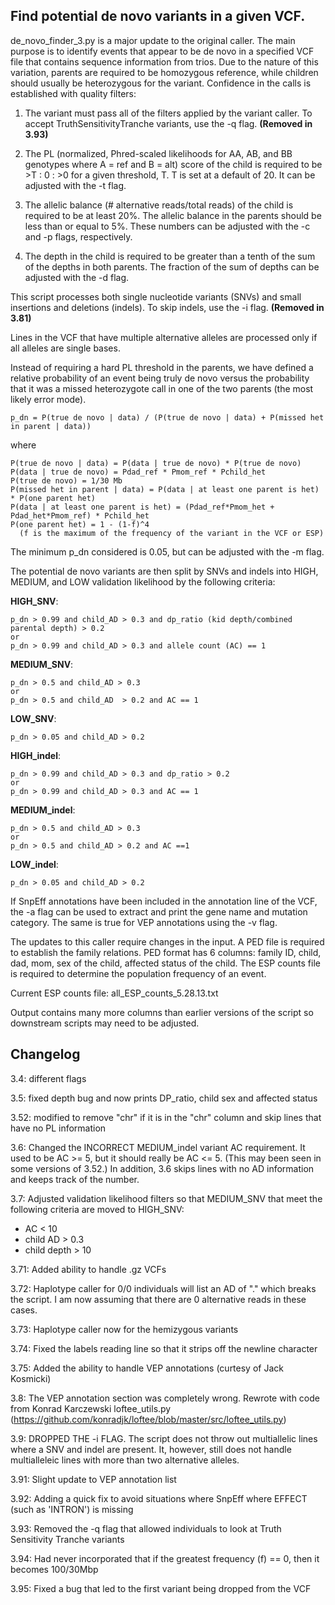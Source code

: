 ## Find potential de novo variants in a given VCF.

de_novo_finder_3.py is a major update to the original caller. The main purpose is to
identify events that appear to be de novo in a specified VCF file that contains
sequence information from trios. Due to the nature of this variation, parents are required
to be homozygous reference, while children should usually be heterozygous for the
variant. Confidence in the calls is established with quality filters:

1. The variant must pass all of the filters applied by the variant caller.  To accept TruthSensitivityTranche variants, use the -q flag. **(Removed in 3.93)**
    
2. The PL (normalized, Phred-scaled likelihoods for AA, AB, and BB genotypes where A = ref and B = alt) score of the child is required to be >T : 0 : >0 for a given threshold, T.  T is set at a default of 20. It can be adjusted with the -t flag.

3. The allelic balance (# alternative reads/total reads) of the child is required to be at least 20%. The allelic balance in the parents should be less than or equal to 5%.  These numbers can be adjusted with the -c and -p flags, respectively.

4. The depth in the child is required to be greater than a tenth of the sum of the depths in both parents.  The fraction of the sum of depths can be adjusted with the -d flag.

This script processes both single nucleotide variants (SNVs) and small insertions and deletions (indels). To skip indels, use the -i flag. **(Removed in 3.81)**

Lines in the VCF that have multiple alternative alleles are processed only if all alleles are single bases.

Instead of requiring a hard PL threshold in the parents, we have defined a relative probability of an event being truly de novo versus the probability that it was a missed heterozygote call in one of the two parents (the most likely error mode).

```
p_dn = P(true de novo | data) / (P(true de novo | data) + P(missed het in parent | data))
```

where 
```
P(true de novo | data) = P(data | true de novo) * P(true de novo)
P(data | true de novo) = Pdad_ref * Pmom_ref * Pchild_het
P(true de novo) = 1/30 Mb
P(missed het in parent | data) = P(data | at least one parent is het) * P(one parent het)
P(data | at least one parent is het) = (Pdad_ref*Pmom_het + Pdad_het*Pmom_ref) * Pchild_het
P(one parent het) = 1 - (1-f)^4
  (f is the maximum of the frequency of the variant in the VCF or ESP)
```

The minimum p_dn considered is 0.05, but can be adjusted with the -m flag.

The potential de novo variants are then split by SNVs and indels into HIGH, MEDIUM,
and LOW validation likelihood by the following criteria:

**HIGH_SNV**:
```
p_dn > 0.99 and child_AD > 0.3 and dp_ratio (kid depth/combined parental depth) > 0.2
or
p_dn > 0.99 and child_AD > 0.3 and allele count (AC) == 1
```

**MEDIUM_SNV**:
```
p_dn > 0.5 and child_AD > 0.3
or
p_dn > 0.5 and child_AD  > 0.2 and AC == 1
```

**LOW_SNV**:
```
p_dn > 0.05 and child_AD > 0.2
```

**HIGH_indel**:
```
p_dn > 0.99 and child_AD > 0.3 and dp_ratio > 0.2
or
p_dn > 0.99 and child_AD > 0.3 and AC == 1
```

**MEDIUM_indel**:
```
p_dn > 0.5 and child_AD > 0.3
or
p_dn > 0.5 and child_AD > 0.2 and AC ==1
```

**LOW_indel**:
```
p_dn > 0.05 and child_AD > 0.2
```

If SnpEff annotations have been included in the annotation line of the VCF, the -a flag can be used to extract and print the gene name and mutation category. The same is true for VEP annotations using the -v flag.

The updates to this caller require changes in the input. A PED file is required to establish the family relations. PED format has 6 columns: family ID, child, dad, mom, sex of the child, affected status of the child. The ESP counts file is required to determine the population frequency of an event.

Current ESP counts file: all_ESP_counts_5.28.13.txt

Output contains many more columns than earlier versions of the script so downstream scripts may need to be adjusted.

## Changelog

3.4: different flags

3.5: fixed depth bug and now prints DP_ratio, child sex and affected status

3.52: modified to remove "chr" if it is in the "chr" column and skip lines that have no PL information

3.6: Changed the INCORRECT MEDIUM_indel variant AC requirement. It used to be AC >= 5, but it should really be AC <= 5. (This may been seen in some versions of 3.52.) In addition, 3.6 skips lines with no AD information and keeps track of the number.

3.7: Adjusted validation likelihood filters so that MEDIUM_SNV that meet the following criteria are moved to HIGH_SNV:

 - AC < 10
 - child AD > 0.3
 - child depth > 10
    
3.71: Added ability to handle .gz VCFs

3.72: Haplotype caller for 0/0 individuals will list an AD of "." which breaks the script. I am now assuming that there are 0 alternative reads in these cases.

3.73: Haplotype caller now for the hemizygous variants

3.74: Fixed the labels reading line so that it strips off the newline character

3.75: Added the ability to handle VEP annotations (curtesy of Jack Kosmicki)

3.8: The VEP annotation section was completely wrong. Rewrote with code from Konrad Karczewski loftee_utils.py (https://github.com/konradjk/loftee/blob/master/src/loftee_utils.py)

3.9: DROPPED THE -i FLAG. The script does not throw out multiallelic lines where a SNV and indel are present. It, however, still does not handle multialleleic lines with more than two alternative alleles.

3.91: Slight update to VEP annotation list

3.92: Adding a quick fix to avoid situations where SnpEff where EFFECT (such as 'INTRON') is missing

3.93: Removed the -q flag that allowed individuals to look at Truth Sensitivity Tranche variants

3.94: Had never incorporated that if the greatest frequency (f) == 0, then it becomes 100/30Mbp

3.95: Fixed a bug that led to the first variant being dropped from the VCF
